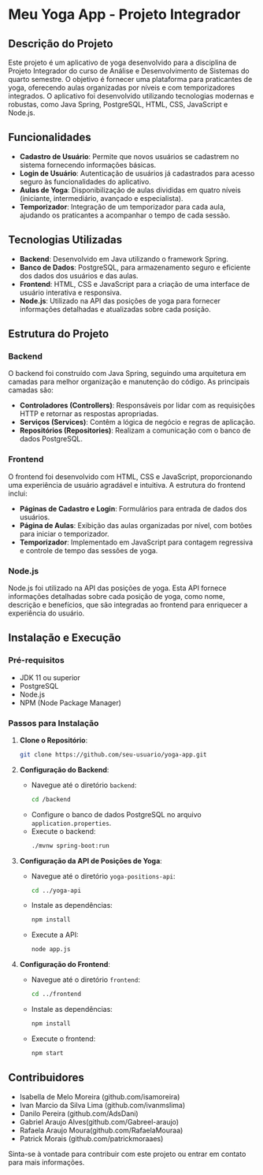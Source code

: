 # Meu Yoga App - Projeto Integrador

## Descrição do Projeto

Este projeto é um aplicativo de yoga desenvolvido para a disciplina de Projeto Integrador do curso de Análise e Desenvolvimento de Sistemas do quarto semestre. O objetivo é fornecer uma plataforma para praticantes de yoga, oferecendo aulas organizadas por níveis e com temporizadores integrados. O aplicativo foi desenvolvido utilizando tecnologias modernas e robustas, como Java Spring, PostgreSQL, HTML, CSS, JavaScript e Node.js.

## Funcionalidades

- **Cadastro de Usuário**: Permite que novos usuários se cadastrem no sistema fornecendo informações básicas.
- **Login de Usuário**: Autenticação de usuários já cadastrados para acesso seguro às funcionalidades do aplicativo.
- **Aulas de Yoga**: Disponibilização de aulas divididas em quatro níveis (iniciante, intermediário, avançado e especialista).
- **Temporizador**: Integração de um temporizador para cada aula, ajudando os praticantes a acompanhar o tempo de cada sessão.

## Tecnologias Utilizadas

- **Backend**: Desenvolvido em Java utilizando o framework Spring.
- **Banco de Dados**: PostgreSQL, para armazenamento seguro e eficiente dos dados dos usuários e das aulas.
- **Frontend**: HTML, CSS e JavaScript para a criação de uma interface de usuário interativa e responsiva.
- **Node.js**: Utilizado na API das posições de yoga para fornecer informações detalhadas e atualizadas sobre cada posição.

## Estrutura do Projeto

### Backend

O backend foi construído com Java Spring, seguindo uma arquitetura em camadas para melhor organização e manutenção do código. As principais camadas são:

- **Controladores (Controllers)**: Responsáveis por lidar com as requisições HTTP e retornar as respostas apropriadas.
- **Serviços (Services)**: Contêm a lógica de negócio e regras de aplicação.
- **Repositórios (Repositories)**: Realizam a comunicação com o banco de dados PostgreSQL.

### Frontend

O frontend foi desenvolvido com HTML, CSS e JavaScript, proporcionando uma experiência de usuário agradável e intuitiva. A estrutura do frontend inclui:

- **Páginas de Cadastro e Login**: Formulários para entrada de dados dos usuários.
- **Página de Aulas**: Exibição das aulas organizadas por nível, com botões para iniciar o temporizador.
- **Temporizador**: Implementado em JavaScript para contagem regressiva e controle de tempo das sessões de yoga.

### Node.js

Node.js foi utilizado na API das posições de yoga. Esta API fornece informações detalhadas sobre cada posição de yoga, como nome, descrição e benefícios, que são integradas ao frontend para enriquecer a experiência do usuário.

## Instalação e Execução

### Pré-requisitos

- JDK 11 ou superior
- PostgreSQL
- Node.js
- NPM (Node Package Manager)

### Passos para Instalação

1. **Clone o Repositório**:
   ```bash
   git clone https://github.com/seu-usuario/yoga-app.git
   ```

2. **Configuração do Backend**:
   - Navegue até o diretório `backend`:
     ```bash
     cd /backend
     ```
   - Configure o banco de dados PostgreSQL no arquivo `application.properties`.
   - Execute o backend:
     ```bash
     ./mvnw spring-boot:run
     ```

3. **Configuração da API de Posições de Yoga**:
   - Navegue até o diretório `yoga-positions-api`:
     ```bash
     cd ../yoga-api
     ```
   - Instale as dependências:
     ```bash
     npm install
     ```
   - Execute a API:
     ```bash
     node app.js
     ```

4. **Configuração do Frontend**:
   - Navegue até o diretório `frontend`:
     ```bash
     cd ../frontend
     ```
   - Instale as dependências:
     ```bash
     npm install
     ```
   - Execute o frontend:
     ```bash
     npm start
     ```

## Contribuidores

- Isabella de Melo Moreira (github.com/isamoreira)
- Ivan Marcio da Silva Lima (github.com/ivanmslima)
- Danilo Pereira (github.com/AdsDani)
- Gabriel Araujo Alves(github.com/Gabreel-araujo)
- Rafaela Araujo Moura(github.com/RafaelaMouraa)
- Patrick Morais (github.com/patrickmoraaes)



Sinta-se à vontade para contribuir com este projeto ou entrar em contato para mais informações.

